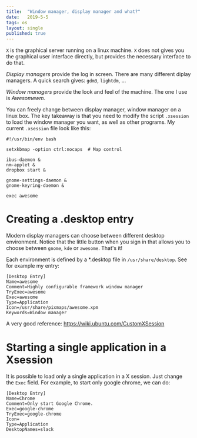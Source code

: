 ```yaml
---
title:  "Window manager, display manager and what?" 
date:   2019-5-5
tags: os
layout: single
published: true
---
```



`X` is the graphical server running on a linux machine. `X` does not
gives you the graphical user interface directly, but provides the
necessary interface to do that.


*Display managers* provide the log in screen. There are many different
diplay managers. A quick search gives: `gdm3`, `lightdm`, ...

*Window managers* provide the look and feel of the machine. The one I
use is *Awesomewm*.

You can freely change between display manager, window manager on a
linux box. The key takeaway is that you need to modify the script
`.xsession` to load the window manager you want, as well as other
programs. My current `.xsession` file look like this:

``` shell
#!/usr/bin/env bash

setxkbmap -option ctrl:nocaps  # Map control

ibus-daemon &
nm-applet &
dropbox start &

gnome-settings-daemon &
gnome-keyring-daemon &

exec awesome
```

# Creating a .desktop entry

Modern display managers can choose between different desktop
environment. Notice that the little button when you sign in that
allows you to choose between `gnome`, `kde` or `awesome`. That's it!

Each environment is defined by a *.desktop file in
`/usr/share/desktop`. See for example my entry:

```
[Desktop Entry]
Name=awesome
Comment=Highly configurable framework window manager
TryExec=awesome
Exec=awesome
Type=Application
Icon=/usr/share/pixmaps/awesome.xpm
Keywords=Window manager
```

A very good reference: https://wiki.ubuntu.com/CustomXSession

# Starting a single application in a Xsession

It is possible to load only a single application in a X session. Just
change the `Exec` field. For example, to start only google chrome, we
can do:

```
[Desktop Entry]
Name=Chrome
Comment=Only start Google Chrome.
Exec=google-chrome
TryExec=google-chrome
Icon=
Type=Application
DesktopNames=slack
```
